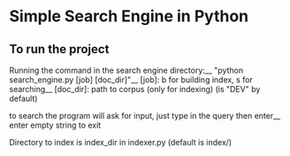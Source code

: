 # Simple Search Engine in Python

## To run the project
Running the command in the search engine directory:__
"python search_engine.py [job] [doc_dir]"__
[job]: b for building index, s for searching__
[doc_dir]: path to corpus (only for indexing) (is "DEV" by default)

to search the program will ask for input, just type in the query then enter__
enter empty string to exit

Directory to index is index_dir in indexer.py (default is index/)
